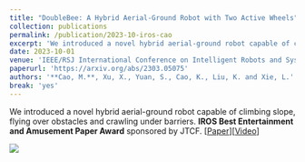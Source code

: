 ```yaml
---
title: "DoubleBee: A Hybrid Aerial-Ground Robot with Two Active Wheels"
collection: publications
permalink: /publication/2023-10-iros-cao
excerpt: 'We introduced a novel hybrid aerial-ground robot capable of climbing slope, flying over obstacles and crawling under barriers.'
date: 2023-10-01
venue: 'IEEE/RSJ International Conference on Intelligent Robots and Systems (IROS)'
paperurl: 'https://arxiv.org/abs/2303.05075'
authors: '**Cao, M.**, Xu, X., Yuan, S., Cao, K., Liu, K. and Xie, L.'
break: 'yes'
---
```


We introduced a novel hybrid aerial-ground robot capable of climbing slope, flying over obstacles and crawling under barriers. **IROS Best Entertainment and Amusement Paper Award** sponsored by JTCF. \[[Paper](https://arxiv.org/abs/2303.05075)\]\[[Video](https://youtu.be/hcw4GKmW_vs)\]

<img style="float: center;" src="/images/doublebee1.gif"> 